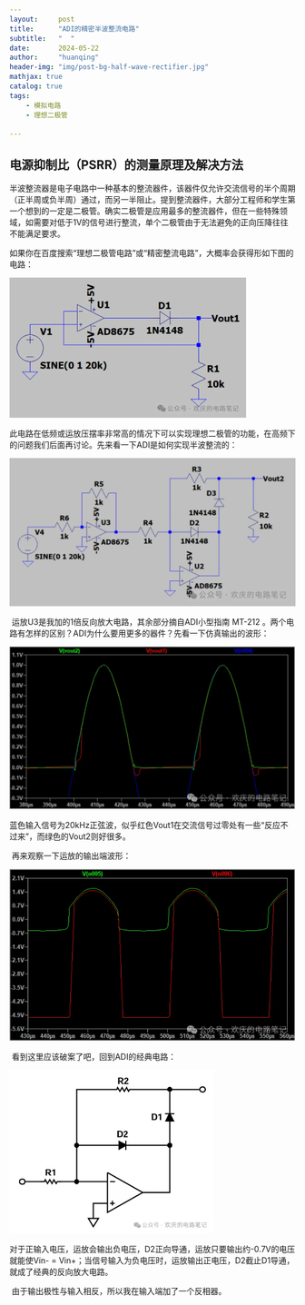 ```yaml
---
layout:     post
title:      "ADI的精密半波整流电路"
subtitle:   "  "
date:       2024-05-22
author:     "huanqing"
header-img: "img/post-bg-half-wave-rectifier.jpg"
mathjax: true
catalog: true
tags:
    - 模拟电路
    - 理想二极管

---
```


## 电源抑制比（PSRR）的测量原理及解决方法

​	半波整流器是电子电路中一种基本的整流器件，该器件仅允许交流信号的半个周期（正半周或负半周）通过，而另一半阻止。提到整流器件，大部分工程师和学生第一个想到的一定是二极管。确实二极管是应用最多的整流器件，但在一些特殊领域，如需要对低于1V的信号进行整流，单个二极管由于无法避免的正向压降往往不能满足要求。

如果你在百度搜索“理想二极管电路”或“精密整流电路”，大概率会获得形如下图的电路：

<img src="img\in-post\post-half-wave-rectifier\20240525100800.png" style="zoom: 50%;" />

​	此电路在低频或运放压摆率非常高的情况下可以实现理想二极管的功能，在高频下的问题我们后面再讨论。先来看一下ADI是如何实现半波整流的：

<img src="img\in-post\post-half-wave-rectifier\20240525100852.png" style="zoom: 67%;" />

​	运放U3是我加的1倍反向放大电路，其余部分摘自ADI小型指南 MT-212 。两个电路有怎样的区别？ADI为什么要用更多的器件？先看一下仿真输出的波形：

<img src="img\in-post\post-half-wave-rectifier\20240525100853.png" alt="图片" style="zoom:67%;" />

​	蓝色输入信号为20kHz正弦波，似乎红色Vout1在交流信号过零处有一些“反应不过来”，而绿色的Vout2则好很多。

​	再来观察一下运放的输出端波形：

<img src="img\in-post\post-half-wave-rectifier\20240525100956.png" style="zoom:67%;" />

​	看到这里应该破案了吧，回到ADI的经典电路：

<img src="img\in-post\post-half-wave-rectifier\20240525101022.png" style="zoom: 67%;" />

​	对于正输入电压，运放会输出负电压，D2正向导通，运放只要输出约-0.7V的电压就能使Vin- = Vin+；当信号输入为负电压时，运放输出正电压，D2截止D1导通，就成了经典的反向放大电路。

​	由于输出极性与输入相反，所以我在输入端加了一个反相器。
